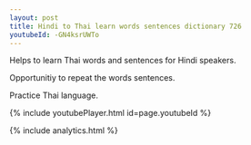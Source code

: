 ```yaml
---
layout: post
title: Hindi to Thai learn words sentences dictionary 726 
youtubeId: -GN4ksrUWTo
---
```

 
 
Helps to learn Thai words and sentences for Hindi speakers.

Opportunitiy to repeat the words sentences. 

Practice Thai language. 
 
{% include youtubePlayer.html id=page.youtubeId %}
 
 
{% include analytics.html %}